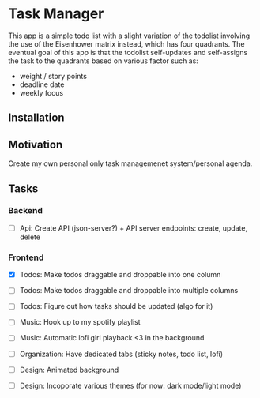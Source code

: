 # Task Manager

This app is a simple todo list with a slight variation of the todolist involving the use of the Eisenhower matrix instead, which has four quadrants. The eventual goal of this app is that the todolist self-updates and self-assigns the task to the quadrants based on various factor such as:

- weight / story points
- deadline date
- weekly focus

## Installation

## Motivation

Create my own personal only task managemenet system/personal agenda.

## Tasks

### Backend

- [ ] Api: Create API (json-server?) + API server endpoints: create, update, delete

### Frontend 

- [x] Todos: Make todos draggable and droppable into one column
- [ ] Todos: Make todos draggable and droppable into multiple columns
- [ ] Todos: Figure out how tasks should be updated (algo for it)
- [ ] Music: Hook up to my spotify playlist
- [ ] Music: Automatic lofi girl playback <3 in the background
- [ ] Organization: Have dedicated tabs (sticky notes, todo list, lofi)
- [ ] Design: Animated background
- [ ] Design: Incoporate various themes (for now: dark mode/light mode)

